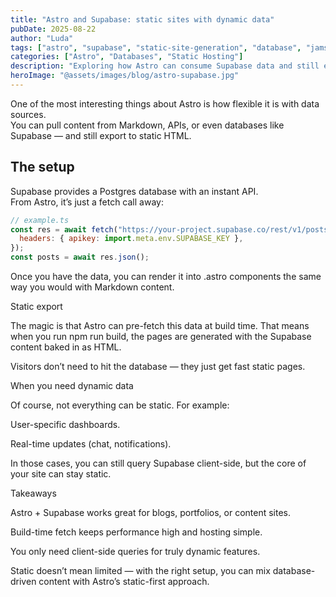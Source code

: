 ```yaml
---
title: "Astro and Supabase: static sites with dynamic data"
pubDate: 2025-08-22
author: "Luda"
tags: ["astro", "supabase", "static-site-generation", "database", "jamstack"]
categories: ["Astro", "Databases", "Static Hosting"]
description: "Exploring how Astro can consume Supabase data and still export static HTML when possible."
heroImage: "@assets/images/blog/astro-supabase.jpg"
---
```


One of the most interesting things about Astro is how flexible it is with data sources.  
You can pull content from Markdown, APIs, or even databases like Supabase — and still export to static HTML.

## The setup

Supabase provides a Postgres database with an instant API.  
From Astro, it’s just a fetch call away:

```js
// example.ts
const res = await fetch("https://your-project.supabase.co/rest/v1/posts", {
  headers: { apikey: import.meta.env.SUPABASE_KEY },
});
const posts = await res.json();
```

Once you have the data, you can render it into .astro components the same way you would with Markdown content.

Static export

The magic is that Astro can pre-fetch this data at build time.
That means when you run npm run build, the pages are generated with the Supabase content baked in as HTML.

Visitors don’t need to hit the database — they just get fast static pages.

When you need dynamic data

Of course, not everything can be static. For example:

User-specific dashboards.

Real-time updates (chat, notifications).

In those cases, you can still query Supabase client-side, but the core of your site can stay static.

Takeaways

Astro + Supabase works great for blogs, portfolios, or content sites.

Build-time fetch keeps performance high and hosting simple.

You only need client-side queries for truly dynamic features.

Static doesn’t mean limited — with the right setup, you can mix database-driven content with Astro’s static-first approach.
